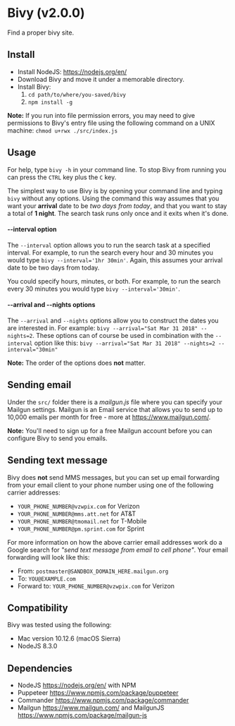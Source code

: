 # Bivy (v2.0.0)
Find a proper bivy site.

## Install
- Install NodeJS: https://nodejs.org/en/
- Download Bivy and move it under a memorable directory.
- Install Bivy:
  1. `cd path/to/where/you-saved/bivy`
  2. `npm install -g`

**Note:** If you run into file permission errors, you may need to give
permissions to Bivy's entry file using the following command on a UNIX
machine: `chmod u+rwx ./src/index.js`


## Usage
For help, type `bivy -h` in your command line. To stop Bivy from running you
can press the `CTRL` key plus the `C` key.

The simplest way to use Bivy is by opening your command line and typing `bivy`
without any options. Using the command this way assumes that you want your
**arrival** date to be _two days from today_, and that you want to stay a total
of **1 night**. The search task runs only once and it exits when it's done.

#### --interval option
The `--interval` option allows you to run the search task at a specified
interval. For example, to run the search every hour and 30 minutes you would
type `bivy --interval='1hr 30min'`. Again, this assumes your arrival date to
be two days from today.

You could specify hours, minutes, or both. For example, to run the search every
30 minutes you would type `bivy --interval='30min'`.

#### --arrival and --nights options
The `--arrival` and `--nights` options allow you to construct the dates you are
interested in. For example: `bivy --arrival="Sat Mar 31 2018" --nights=2`. These
options can of course be used in combination with the `--interval` option like
this: `bivy --arrival="Sat Mar 31 2018" --nights=2 --interval="30min"`

**Note:** The order of the options does **not** matter.


## Sending email
Under the `src/` folder there is a _mailgun.js_ file where you can specify
your Mailgun settings. Mailgun is an Email service that allows you to send up
to 10,000 emails per month for free - more at https://www.mailgun.com/.

**Note:** You'll need to sign up for a free Mailgun account before you can
configure Bivy to send you emails.


## Sending text message
Bivy does **not** send MMS messages, but you can set up email forwarding from your
email client to your phone number using one of the following carrier addresses:
- `YOUR_PHONE_NUMBER@vzwpix.com` for Verizon
- `YOUR_PHONE_NUMBER@mms.att.net` for AT&T
- `YOUR_PHONE_NUMBER@tmomail.net` for T-Mobile
- `YOUR_PHONE_NUMBER@pm.sprint.com` for Sprint

For more information on how the above carrier email addresses work do a Google
search for _"send text message from email to cell phone"_. Your email forwarding
will look like this:
- From: `postmaster@SANDBOX_DOMAIN_HERE.mailgun.org`
- To: `YOU@EXAMPLE.com`
- Forward to: `YOUR_PHONE_NUMBER@vzwpix.com` for Verizon


## Compatibility
Bivy was tested using the following:
- Mac version 10.12.6 (macOS Sierra)
- NodeJS 8.3.0


## Dependencies
- NodeJS <https://nodejs.org/en/> with NPM
- Puppeteer <https://www.npmjs.com/package/puppeteer>
- Commander <https://www.npmjs.com/package/commander>
- Mailgun <https://www.mailgun.com/> and MailgunJS <https://www.npmjs.com/package/mailgun-js>

